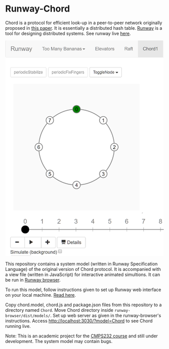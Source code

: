 # Runway-Chord
Chord is a protocol for efficient look-up in a peer-to-peer network originally proposed in <a href="https://pdos.csail.mit.edu/papers/chord:sigcomm01/chord_sigcomm.pdf">this paper</a>. It is essentially a distributed hash table.
<a href="https://medium.com/salesforce-open-source/runway-intro-dc0d9578e248#.55bqejy2y">Runway</a> is a tool for designing distributed systems. See runway live <a href="https://runway.systems/">here</a>.

<img src="Capture.PNG">

This repository contains a system model (written in Runway Specification Language) of the original version of Chord protocol. It is accompanied with a view file (written in JavaScript) for interactive animated simultions.
It can be run in <a href="https://github.com/salesforce/runway-browser">Runway browser</a>.

To run this model, follow instructions given to set up Runway web interface on your local machine. <a href="https://github.com/salesforce/runway-browser">Read here</a>.

Copy chord.model, chord.js and package.json files from this repository to a directory named <code>Chord</code>. Move Chord directory inside <code>runway-browser/dist/models/</code>.
Set up web server as given in the runway-browser's instructions.
Access <a href="http://localhost:3030/?model=Chord">http://localhost:3030/?model=Chord<a> to see Chord running live.

Note:
This is an academic project for the <a href="https://github.com/palvaro/CMPS232-Fall16">CMPS232 course</a> and still under development. The system model may contain bugs.
